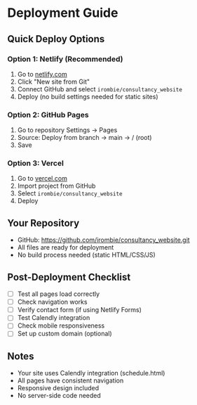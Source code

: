 # Deployment Guide

## Quick Deploy Options

### Option 1: Netlify (Recommended)
1. Go to [netlify.com](https://netlify.com)
2. Click "New site from Git"
3. Connect GitHub and select `irombie/consultancy_website`
4. Deploy (no build settings needed for static sites)

### Option 2: GitHub Pages
1. Go to repository Settings → Pages
2. Source: Deploy from branch → main → / (root)
3. Save

### Option 3: Vercel
1. Go to [vercel.com](https://vercel.com)
2. Import project from GitHub
3. Select `irombie/consultancy_website`
4. Deploy

## Your Repository
- GitHub: https://github.com/irombie/consultancy_website.git
- All files are ready for deployment
- No build process needed (static HTML/CSS/JS)

## Post-Deployment Checklist
- [ ] Test all pages load correctly
- [ ] Check navigation works
- [ ] Verify contact form (if using Netlify Forms)
- [ ] Test Calendly integration
- [ ] Check mobile responsiveness
- [ ] Set up custom domain (optional)

## Notes
- Your site uses Calendly integration (schedule.html)
- All pages have consistent navigation
- Responsive design included
- No server-side code needed

